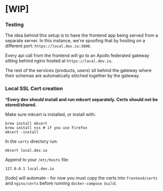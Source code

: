 # [WIP]

### Testing
The idea behind this setup is to have the frontend app being served from a separate server. In this instance, we're spoofing that by hosting on a different port: `https://local.dev.io:3000`.

Every api call from the frontend will go to an Apollo federated gateway sitting behind nginx hosted at `https://local.dev.io`.

The rest of the services (products, users) sit behind the gateway where their schemas are automatically stitched together by the gateway.


### Local SSL Cert creation
***Every dev should install and run mkcert separately. Certs should not be stored/shared.**

Make sure mkcert is installed, or install with:
```
brew install mkcert
brew install nss # if you use Firefox
mkcert -install
```

In the `certs` directory run:
```
mkcert local.dev.io
```

Append to your `/etc/hosts` file:
```
127.0.0.1 local.dev.io
```

[todo] will automate - for now you must copy the certs into `frontend/certs` and `nginx/certs` before running `docker-compose build`.
